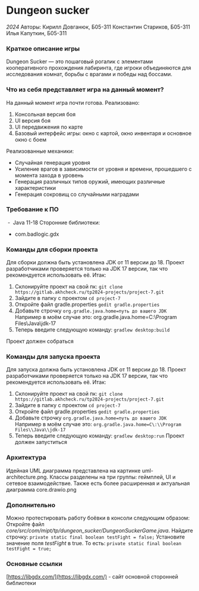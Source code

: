# Dungeon sucker
*2024*
Авторы:
Кирилл Довганюк, Б05-311
Константин Стариков, Б05-311
Илья Капуткин, Б05-311

### Краткое описание игры
Dungeon Sucker — это пошаговый рогалик с элементами кооперативного прохождения лабиринта, где игроки объединяются для исследования комнат, борьбы с врагами и победы над боссами.

### Что из себя представляет игра на данный момент?
На данный момент игра почти готова. Реализовано:
1. Консольная версия боя
2. UI версия боя
3. UI передвижения по карте
4. Базовый интерфейс игры: окно с картой, окно инвентаря и основное окно с боем 

Реализованные механики:
- Случайная генерация уровня
- Усиление врагов в зависимости от уровня и времени, прошедшего с момента захода в уровень
- Генерация различных типов оружий, имеющих различные характеристики
- Генерация сокровищ со случайными наградами
### Требование к ПО
 -  Java 11-18
Сторонние библиотеки:
- com.badlogic.gdx  
### Команды для сборки проекта
Для сборки должна быть установлена JDK от 11 версии до 18. Проект разработчиками проверяется только на JDK 17 версии, так что рекомендуется использовать её.
Итак:
1. Склонируйте проект на свой пк:
`git clone https://gitlab.akhcheck.ru/tp2024-projects/project-7.git`
2. Зайдите в папку с проектом
`cd project-7`
3. Откройте файл gradle.properties
`gedit gradle.properties`
4. Добавьте строчку
`org.gradle.java.home=путь до вашего JDK`
Например в моём случае это:
org.gradle.java.home=C\:\\Program Files\\Java\\jdk-17
5. Теперь введите следующую команду:
`gradlew desktop:build`

Проект должен собраться
### Команды для запуска проекта
Для запуска должна быть установлена JDK от 11 версии до 18. Проект разработчиками проверяется только на JDK 17 версии, так что рекомендуется использовать её.
Итак:
1. Склонируйте проект на свой пк:
`git clone https://gitlab.akhcheck.ru/tp2024-projects/project-7.git`
2. Зайдите в папку с проектом
`cd project-7`
3. Откройте файл gradle.properties
`gedit gradle.properties`
4. Добавьте строчку
`org.gradle.java.home=путь до вашего JDK`
Например в моём случае это:
`org.gradle.java.home=C\:\\Program Files\\Java\\jdk-17`
5. Теперь введите следующую команду:
`gradlew desktop:run`
Проект должен запуститься

### Архитектура
Идейная UML диаграмма представлена на картинке uml-architecture.png. Классы разделены на три группы: геймплей, UI и сетевое взаимодействие.
Также есть более расширенная и актуальная диаграмма core.drawio.png 

### Дополнительно
Можно протестировать работу боёвки в консоли следующим образом:
Откройте файл *core/src/com/mipt/tp/dungeon_sucker/DungeonSuckerGame.java*.
Найдите строчку:
`private static final boolean testFight = false;`
Установите значение поля *testFight* в true. То есть:
`private static final boolean testFight = true;`
### Основные ссылки
[https://libgdx.com/](https://libgdx.com/) - сайт основной сторонней библиотеки
